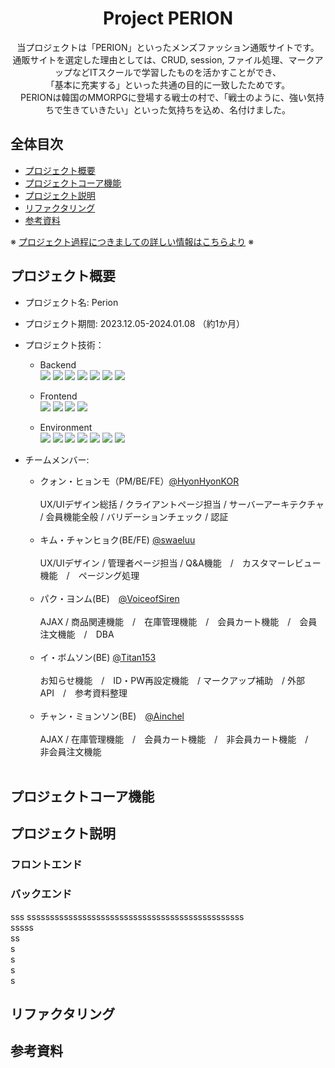 <div align="center">
<h1>Project PERION</h1>
<p>
  当プロジェクトは「PERION」といったメンズファッション通販サイトです。<br>
  通販サイトを選定した理由としては、CRUD, session, ファイル処理、マークアップなどITスクールで学習したものを活かすことができ、<br>
「基本に充実する」といった共通の目的に一致したためです。<br>
　PERIONは韓国のMMORPGに登場する戦士の村で、「戦士のように、強い気持ちで生きていきたい」といった気持ちを込め、名付けました。
</p>
</div>

## 全体目次
- [プロジェクト概要](#プロジェクト概要)
- [プロジェクトコーア機能](#プロジェクトコーア機能)
- [プロジェクト説明](#プロジェクト説明)
- [リファクタリング](#リファクタリング)
- [参考資料](#参考資料)

※ [プロジェクト過程につきましての詳しい情報はこちらより](https://zenn.dev/eldorado215) ※


## プロジェクト概要
- プロジェクト名: Perion
- プロジェクト期間: 2023.12.05-2024.01.08 （約1か月）
- プロジェクト技術：
  + Backend<br>
    <img src="https://img.shields.io/badge/Java-1C9AD6?style=flat-square&logo=Java&logoColor=orange"/>
    <img src="https://img.shields.io/badge/MySQL-4479A1?style=flat-square&logo=MySQL&logoColor=white"/>
    <img src="https://img.shields.io/badge/MyBatis-030303?style=flat-square&logo=MyBatis&logoColor=white"/>
    <img src="https://img.shields.io/badge/SpringBoot-6DB33F?style=flat-square&logo=springboot&logoColor=white"/>
    <img src="https://img.shields.io/badge/Gradle-02303A?style=flat-square&logo=Gradle&logoColor=white"/>
    <img src="https://img.shields.io/badge/Thymeleaf-005F0F?style=flat-square&logo=Thymeleaf&logoColor=white"/>
    <img src="https://img.shields.io/badge/Lombok-EC1C24?style=flat-square&logo=Lombok&logoColor=white"/>
  + Frontend<br>
    <img src="https://img.shields.io/badge/HTML5-E34F26?style=flat-square&logo=HTML5&logoColor=white"/>
    <img src="https://img.shields.io/badge/CSS3-1572B6?style=flat-square&logo=CSS3&logoColor=white"/>
    <img src="https://img.shields.io/badge/JavaScript-F7DF1E?style=flat-square&logo=JavaScript&logoColor=black"/>
    <img src="https://img.shields.io/badge/SweetAlert2-EF1970?style=flat-square&logo=SweetAlert&logoColor=white"/>

  + Environment<br>
    <img src="https://img.shields.io/badge/IntelliJ-000000?style=flat-square&logo=IntelliJIdea&logoColor=white"/>
    <img src="https://img.shields.io/badge/Visual Studio Code-007ACC?style=flat-square&logo=VisualStudioCode&logoColor=white"/>
    <img src="https://img.shields.io/badge/Figma-F24E1E?style=flat-square&logo=Figma&logoColor=white"/>
    <img src="https://img.shields.io/badge/Git-F05032?style=flat-square&logo=Git&logoColor=white"/>
    <img src="https://img.shields.io/badge/GitHub-181717?style=flat-square&logo=GitHub&logoColor=white"/>
    <img src="https://img.shields.io/badge/ERDCloud-181717?style=flat-square&logo=ERDCloud&logoColor=white"/>
    <img src="https://img.shields.io/badge/Google Spreadsheets-34A853?style=flat-square&logo=Google Sheets&logoColor=white"/>
    
- チームメンバー:
  + クォン・ヒョンモ（PM/BE/FE）[@HyonHyonKOR](https://github.com/HyonHyonKOR) <br><br>
  UX/UIデザイン総括 / クライアントページ担当 / サーバーアーキテクチャ / 会員機能全般 / バリデーションチェック / 認証<br><br>
  + キム・チャンヒョク(BE/FE)  [@swaeluu](https://github.com/swaeluu) <br><br>
  UX/UIデザイン / 管理者ページ担当 / Q&A機能　/　カスタマーレビュー機能　/　ページング処理<br><br>
  + パク・ヨンム(BE)　[@VoiceofSiren](https://github.com/VoiceofSiren) <br><br>
  AJAX / 商品関連機能　/　在庫管理機能　/　会員カート機能　/　会員注文機能　/　DBA <br><br>
  + イ・ボムソン(BE) [@Titan153](https://github.com/Titan153)　<br><br>
  お知らせ機能　/　ID・PW再設定機能　/ マークアップ補助　/ 外部API　/　参考資料整理　<br><br> 
  + チャン・ミョンソン(BE)　[@Ainchel](https://github.com/Ainchel)　<br><br>
  AJAX / 在庫管理機能　/　会員カート機能　/　非会員カート機能　/　非会員注文機能　 <br><br>

## プロジェクトコーア機能





## プロジェクト説明

### フロントエンド

### バックエンド
sss
sssssssssssssssssssssssssssssssssssssssssssssss<br>
sssss<br>
ss<br>
s<br>
s<br>
s<br>
s<br>


## リファクタリング

## 参考資料






